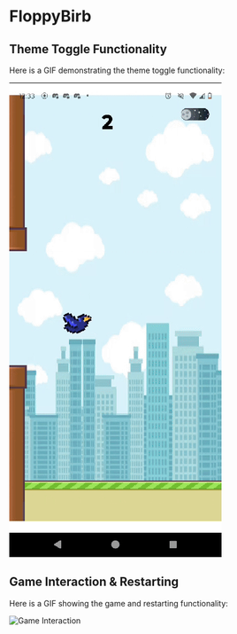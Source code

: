 # FloppyBirb

## Theme Toggle Functionality

Here is a GIF demonstrating the theme toggle functionality:

![Theme Toggle](https://github.com/agrikatheprogrammer/FloppyBirb/blob/main/theme_toggle.gif)

## Game Interaction & Restarting

Here is a GIF showing the game and restarting functionality:

![Game Interaction](https://github.com/agrikatheprogrammer/FloppyBirb/blob/main/game_outlook.gif)
